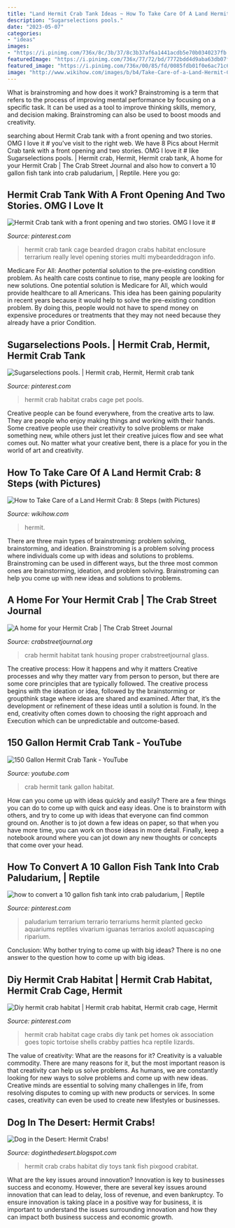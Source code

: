 ```yaml
---
title: "Land Hermit Crab Tank Ideas ~ How To Take Care Of A Land Hermit Crab: 8 Steps (with Pictures)"
description: "Sugarselections pools."
date: "2023-05-07"
categories:
- "ideas"
images:
- "https://i.pinimg.com/736x/8c/3b/37/8c3b37af6a1441acdb5e70b0340237fb.jpg"
featuredImage: "https://i.pinimg.com/736x/77/72/bd/7772bdd4d9aba63db07f7ad7fd26313e--paludarium-vivarium.jpg"
featured_image: "https://i.pinimg.com/736x/00/85/fd/0085fdb01f0e6ac71c653312437d7736.jpg"
image: "http://www.wikihow.com/images/b/b4/Take-Care-of-a-Land-Hermit-Crab-Step-8-Version-2.jpg"
---
```



What is brainstroming and how does it work?
Brainstroming is a term that refers to the process of improving mental performance by focusing on a specific task. It can be used as a tool to improve thinking skills, memory, and decision making. Brainstroming can also be used to boost moods and creativity.

	

		
searching about Hermit Crab tank with a front opening and two stories. OMG I love it # you've visit to the right web. We have 8 Pics about Hermit Crab tank with a front opening and two stories. OMG I love it # like Sugarselections pools. | Hermit crab, Hermit, Hermit crab tank, A home for your Hermit Crab | The Crab Street Journal and also how to convert a 10 gallon fish tank into crab paludarium, | Reptile. Here you go:
		
    
## Hermit Crab Tank With A Front Opening And Two Stories. OMG I Love It #

<img loading=lazy src="https://i.pinimg.com/736x/8c/3b/37/8c3b37af6a1441acdb5e70b0340237fb.jpg" onerror="this.onerror=null;this.src='https://tse1.mm.bing.net/th?id=OIP.Rlzat4vwm5hM4H_S9jMHvgHaJ4&amp;pid=15.1';" alt="Hermit Crab tank with a front opening and two stories. OMG I love it #">

_Source: pinterest.com_

>hermit crab tank cage bearded dragon crabs habitat enclosure terrarium really level opening stories multi mybeardeddragon info. 

	

Medicare For All: Another potential solution to the pre-existing condition problem.
As health care costs continue to rise, many people are looking for new solutions. One potential solution is Medicare for All, which would provide healthcare to all Americans. This idea has been gaining popularity in recent years because it would help to solve the pre-existing condition problem. By doing this, people would not have to spend money on expensive procedures or treatments that they may not need because they already have a prior Condition.

    
## Sugarselections Pools. | Hermit Crab, Hermit, Hermit Crab Tank

<img loading=lazy src="https://i.pinimg.com/originals/c7/26/f1/c726f1c4f5a8f7f03ed2628009d5a7f0.jpg" onerror="this.onerror=null;this.src='https://tse1.mm.bing.net/th?id=OIP.rWCiBvtbuBMHfrBckhCNKAHaFy&amp;pid=15.1';" alt="Sugarselections pools. | Hermit crab, Hermit, Hermit crab tank">

_Source: pinterest.com_

>hermit crab habitat crabs cage pet pools. 

	

Creative people can be found everywhere, from the creative arts to law. They are people who enjoy making things and working with their hands. Some creative people use their creativity to solve problems or make something new, while others just let their creative juices flow and see what comes out. No matter what your creative bent, there is a place for you in the world of art and creativity.

    
## How To Take Care Of A Land Hermit Crab: 8 Steps (with Pictures)

<img loading=lazy src="http://www.wikihow.com/images/b/b4/Take-Care-of-a-Land-Hermit-Crab-Step-8-Version-2.jpg" onerror="this.onerror=null;this.src='https://tse4.mm.bing.net/th?id=OIP.Jre3xu4pY_ijQGY2PKz7OgHaFj&amp;pid=15.1';" alt="How to Take Care of a Land Hermit Crab: 8 Steps (with Pictures)">

_Source: wikihow.com_

>hermit. 

	

There are three main types of brainstroming: problem solving, brainstorming, and ideation.
Brainstroming is a problem solving process where individuals come up with ideas and solutions to problems. Brainstroming can be used in different ways, but the three most common ones are brainstorming, ideation, and problem solving. Brainstroming can help you come up with new ideas and solutions to problems.

    
## A Home For Your Hermit Crab | The Crab Street Journal

<img loading=lazy src="https://i2.wp.com/crabstreetjournal.org/wp-content/uploads/2012/09/housing_001.jpg" onerror="this.onerror=null;this.src='https://tse4.mm.bing.net/th?id=OIP.VuXJXq3crs3lpe9_n4TB7AAAAA&amp;pid=15.1';" alt="A home for your Hermit Crab | The Crab Street Journal">

_Source: crabstreetjournal.org_

>crab hermit habitat tank housing proper crabstreetjournal glass. 

	

The creative process: How it happens and why it matters
Creative processes and why they matter vary from person to person, but there are some core principles that are typically followed. The creative process begins with the ideation or idea, followed by the brainstorming or groupthink stage where ideas are shared and examined. After that, it’s the development or refinement of these ideas until a solution is found. In the end, creativity often comes down to choosing the right approach and Execution which can be unpredictable and outcome-based.

    
## 150 Gallon Hermit Crab Tank - YouTube

<img loading=lazy src="http://i.ytimg.com/vi/WrahzfQ5C-Q/hqdefault.jpg" onerror="this.onerror=null;this.src='https://tse3.mm.bing.net/th?id=OIP.hHd1x9TIHhTToRwMUixilgHaFj&amp;pid=15.1';" alt="150 Gallon Hermit Crab Tank - YouTube">

_Source: youtube.com_

>crab hermit tank gallon habitat. 

	

How can you come up with ideas quickly and easily?
There are a few things you can do to come up with quick and easy ideas. One is to brainstorm with others, and try to come up with ideas that everyone can find common ground on. Another is to jot down a few ideas on paper, so that when you have more time, you can work on those ideas in more detail. Finally, keep a notebook around where you can jot down any new thoughts or concepts that come over your head.

    
## How To Convert A 10 Gallon Fish Tank Into Crab Paludarium, | Reptile

<img loading=lazy src="https://i.pinimg.com/736x/77/72/bd/7772bdd4d9aba63db07f7ad7fd26313e--paludarium-vivarium.jpg" onerror="this.onerror=null;this.src='https://tse2.mm.bing.net/th?id=OIP.t2Z7HxGCd1pvqAkj5pBXiwHaFX&amp;pid=15.1';" alt="how to convert a 10 gallon fish tank into crab paludarium, | Reptile">

_Source: pinterest.com_

>paludarium terrarium terrario terrariums hermit planted gecko aquariums reptiles vivarium iguanas terrarios axolotl aquascaping riparium. 

	

Conclusion: Why bother trying to come up with big ideas?
There is no one answer to the question how to come up with big ideas.

    
## Diy Hermit Crab Habitat | Hermit Crab Habitat, Hermit Crab Cage, Hermit

<img loading=lazy src="https://i.pinimg.com/736x/00/85/fd/0085fdb01f0e6ac71c653312437d7736.jpg" onerror="this.onerror=null;this.src='https://tse2.mm.bing.net/th?id=OIP.7WT6Ft7B252ocx4EIDzdWAHaJ3&amp;pid=15.1';" alt="Diy hermit crab habitat | Hermit crab habitat, Hermit crab cage, Hermit">

_Source: pinterest.com_

>hermit crab habitat cage crabs diy tank pet homes ok association goes topic tortoise shells crabby patties hca reptile lizards. 

	

The value of creativity: What are the reasons for it?
Creativity is a valuable commodity. There are many reasons for it, but the most important reason is that creativity can help us solve problems. As humans, we are constantly looking for new ways to solve problems and come up with new ideas. Creative minds are essential to solving many challenges in life, from resolving disputes to coming up with new products or services. In some cases, creativity can even be used to create new lifestyles or businesses.

    
## Dog In The Desert: Hermit Crabs!

<img loading=lazy src="http://3.bp.blogspot.com/-CQeBZ2570dk/T02ladLybXI/AAAAAAAAAPc/2432E3RwnOs/s1600/IMG_2911.JPG" onerror="this.onerror=null;this.src='https://tse1.mm.bing.net/th?id=OIP.A5Mf4FmnZuR7Fdx0u9jlSQHaFj&amp;pid=15.1';" alt="Dog in the Desert: Hermit Crabs!">

_Source: doginthedesert.blogspot.com_

>hermit crab crabs habitat diy toys tank fish pixgood crabitat. 

	

What are the key issues around innovation?
Innovation is key to businesses success and economy. However, there are several key issues around innovation that can lead to delay, loss of revenue, and even bankruptcy. To ensure innovation is taking place in a positive way for business, it is important to understand the issues surrounding innovation and how they can impact both business success and economic growth.

